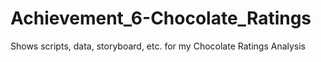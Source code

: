 # Achievement_6-Chocolate_Ratings
Shows scripts, data, storyboard, etc. for my Chocolate Ratings Analysis
